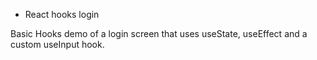 - React hooks login

Basic Hooks demo of a login screen that uses useState, useEffect and a custom useInput hook.
